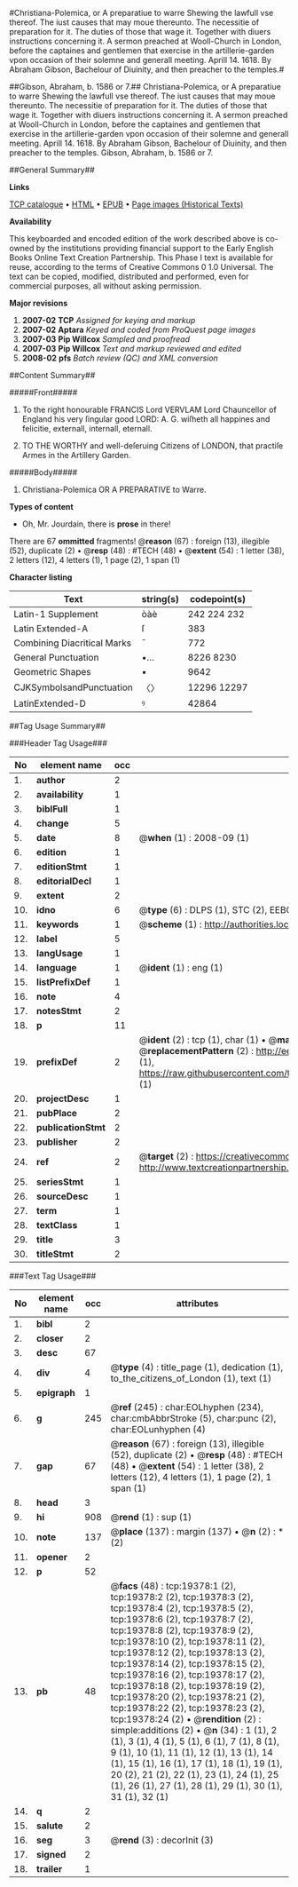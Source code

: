 #Christiana-Polemica, or A preparatiue to warre Shewing the lawfull vse thereof. The iust causes that may moue thereunto. The necessitie of preparation for it. The duties of those that wage it. Together with diuers instructions concerning it. A sermon preached at Wooll-Church in London, before the captaines and gentlemen that exercise in the artillerie-garden vpon occasion of their solemne and generall meeting. Aprill 14. 1618. By Abraham Gibson, Bachelour of Diuinity, and then preacher to the temples.#

##Gibson, Abraham, b. 1586 or 7.##
Christiana-Polemica, or A preparatiue to warre Shewing the lawfull vse thereof. The iust causes that may moue thereunto. The necessitie of preparation for it. The duties of those that wage it. Together with diuers instructions concerning it. A sermon preached at Wooll-Church in London, before the captaines and gentlemen that exercise in the artillerie-garden vpon occasion of their solemne and generall meeting. Aprill 14. 1618. By Abraham Gibson, Bachelour of Diuinity, and then preacher to the temples.
Gibson, Abraham, b. 1586 or 7.

##General Summary##

**Links**

[TCP catalogue](http://www.ota.ox.ac.uk/tcp/)  • 
[HTML](http://tei.it.ox.ac.uk/tcp/Texts-HTML/free/A01/A01690.html)  • 
[EPUB](http://tei.it.ox.ac.uk/tcp/Texts-EPUB/free/A01/A01690.epub) • 
[Page images (Historical Texts)](https://data.historicaltexts.jisc.ac.uk/view?pubId=eebo-99853973e&pageId=eebo-99853973e-19378-1)

**Availability**

This keyboarded and encoded edition of the
	       work described above is co-owned by the institutions
	       providing financial support to the Early English Books
	       Online Text Creation Partnership. This Phase I text is
	       available for reuse, according to the terms of Creative
	       Commons 0 1.0 Universal. The text can be copied,
	       modified, distributed and performed, even for
	       commercial purposes, all without asking permission.

**Major revisions**

1. __2007-02__ __TCP__ *Assigned for keying and markup*
1. __2007-02__ __Aptara__ *Keyed and coded from ProQuest page images*
1. __2007-03__ __Pip Willcox__ *Sampled and proofread*
1. __2007-03__ __Pip Willcox__ *Text and markup reviewed and edited*
1. __2008-02__ __pfs__ *Batch review (QC) and XML conversion*

##Content Summary##

#####Front#####

1. To the right honourable
FRANCIS Lord VERVLAM
Lord Chauncellor of England
his very ſingular good LORD:
A. G. wiſheth all happines and
felicitie, externall, internall,
eternall.

1. TO THE WORTHY
and well-deſeruing Citizens
of LONDON, that practiſe
Armes in the
Artillery Garden.

#####Body#####

1. Christiana-Polemica
OR
A PREPARATIVE
to Warre.

**Types of content**

  * Oh, Mr. Jourdain, there is **prose** in there!

There are 67 **ommitted** fragments! 
 @__reason__ (67) : foreign (13), illegible (52), duplicate (2)  •  @__resp__ (48) : #TECH (48)  •  @__extent__ (54) : 1 letter (38), 2 letters (12), 4 letters (1), 1 page (2), 1 span (1)

**Character listing**


|Text|string(s)|codepoint(s)|
|---|---|---|
|Latin-1 Supplement|òàè|242 224 232|
|Latin Extended-A|ſ|383|
|Combining             Diacritical Marks|̄|772|
|General Punctuation|•…|8226 8230|
|Geometric Shapes|▪|9642|
|CJKSymbolsandPunctuation|〈〉|12296 12297|
|LatinExtended-D|ꝰ|42864|

##Tag Usage Summary##

###Header Tag Usage###

|No|element name|occ|attributes|
|---|---|---|---|
|1.|__author__|2||
|2.|__availability__|1||
|3.|__biblFull__|1||
|4.|__change__|5||
|5.|__date__|8| @__when__ (1) : 2008-09 (1)|
|6.|__edition__|1||
|7.|__editionStmt__|1||
|8.|__editorialDecl__|1||
|9.|__extent__|2||
|10.|__idno__|6| @__type__ (6) : DLPS (1), STC (2), EEBO-CITATION (1), PROQUEST (1), VID (1)|
|11.|__keywords__|1| @__scheme__ (1) : http://authorities.loc.gov/ (1)|
|12.|__label__|5||
|13.|__langUsage__|1||
|14.|__language__|1| @__ident__ (1) : eng (1)|
|15.|__listPrefixDef__|1||
|16.|__note__|4||
|17.|__notesStmt__|2||
|18.|__p__|11||
|19.|__prefixDef__|2| @__ident__ (2) : tcp (1), char (1)  •  @__matchPattern__ (2) : ([0-9\-]+):([0-9IVX]+) (1), (.+) (1)  •  @__replacementPattern__ (2) : http://eebo.chadwyck.com/downloadtiff?vid=$1&page=$2 (1), https://raw.githubusercontent.com/textcreationpartnership/Texts/master/tcpchars.xml#$1 (1)|
|20.|__projectDesc__|1||
|21.|__pubPlace__|2||
|22.|__publicationStmt__|2||
|23.|__publisher__|2||
|24.|__ref__|2| @__target__ (2) : https://creativecommons.org/publicdomain/zero/1.0/ (1), http://www.textcreationpartnership.org/docs/. (1)|
|25.|__seriesStmt__|1||
|26.|__sourceDesc__|1||
|27.|__term__|1||
|28.|__textClass__|1||
|29.|__title__|3||
|30.|__titleStmt__|2||


###Text Tag Usage###

|No|element name|occ|attributes|
|---|---|---|---|
|1.|__bibl__|2||
|2.|__closer__|2||
|3.|__desc__|67||
|4.|__div__|4| @__type__ (4) : title_page (1), dedication (1), to_the_citizens_of_London (1), text (1)|
|5.|__epigraph__|1||
|6.|__g__|245| @__ref__ (245) : char:EOLhyphen (234), char:cmbAbbrStroke (5), char:punc (2), char:EOLunhyphen (4)|
|7.|__gap__|67| @__reason__ (67) : foreign (13), illegible (52), duplicate (2)  •  @__resp__ (48) : #TECH (48)  •  @__extent__ (54) : 1 letter (38), 2 letters (12), 4 letters (1), 1 page (2), 1 span (1)|
|8.|__head__|3||
|9.|__hi__|908| @__rend__ (1) : sup (1)|
|10.|__note__|137| @__place__ (137) : margin (137)  •  @__n__ (2) : * (2)|
|11.|__opener__|2||
|12.|__p__|52||
|13.|__pb__|48| @__facs__ (48) : tcp:19378:1 (2), tcp:19378:2 (2), tcp:19378:3 (2), tcp:19378:4 (2), tcp:19378:5 (2), tcp:19378:6 (2), tcp:19378:7 (2), tcp:19378:8 (2), tcp:19378:9 (2), tcp:19378:10 (2), tcp:19378:11 (2), tcp:19378:12 (2), tcp:19378:13 (2), tcp:19378:14 (2), tcp:19378:15 (2), tcp:19378:16 (2), tcp:19378:17 (2), tcp:19378:18 (2), tcp:19378:19 (2), tcp:19378:20 (2), tcp:19378:21 (2), tcp:19378:22 (2), tcp:19378:23 (2), tcp:19378:24 (2)  •  @__rendition__ (2) : simple:additions (2)  •  @__n__ (34) : 1 (1), 2 (1), 3 (1), 4 (1), 5 (1), 6 (1), 7 (1), 8 (1), 9 (1), 10 (1), 11 (1), 12 (1), 13 (1), 14 (1), 15 (1), 16 (1), 17 (1), 18 (1), 19 (1), 20 (2), 21 (2), 22 (1), 23 (1), 24 (1), 25 (1), 26 (1), 27 (1), 28 (1), 29 (1), 30 (1), 31 (1), 32 (1)|
|14.|__q__|2||
|15.|__salute__|2||
|16.|__seg__|3| @__rend__ (3) : decorInit (3)|
|17.|__signed__|2||
|18.|__trailer__|1||
